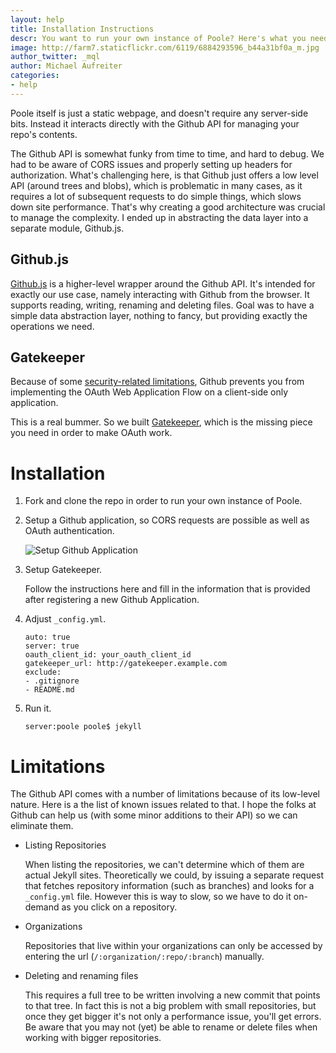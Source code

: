 ```yaml
---
layout: help
title: Installation Instructions
descr: You want to run your own instance of Poole? Here's what you need to know.
image: http://farm7.staticflickr.com/6119/6884293596_b44a31bf0a_m.jpg
author_twitter: _mql
author: Michael Aufreiter
categories:
- help
---
```



Poole itself is just a static webpage, and doesn't require any server-side bits. Instead it interacts directly with the Github API for managing your repo's contents. 

The Github API is somewhat funky from time to time, and hard to debug. We had to be aware of CORS issues and properly setting up headers for authorization. What's challenging here, is that Github just offers a low level API (around trees and blobs), which is problematic in many cases, as it requires a lot of subsequent requests to do simple things, which slows down site performance. That's why creating a good architecture was crucial to manage the complexity. I ended up in abstracting the data layer into a separate module, Github.js.


Github.js
-----------------

[Github.js](https://github.com/poole/github) is a higher-level wrapper around the Github API. It's intended for exactly our use case, namely interacting with Github from the browser. It supports reading, writing, renaming and deleting files. Goal was to have a simple data abstraction layer, nothing to fancy, but providing exactly the operations we need.


Gatekeeper
-----------------

Because of some [security-related limitations](http://blog.vjeux.com/2012/javascript/github-oauth-login-browser-side.html), Github prevents you from implementing the OAuth Web Application Flow on a client-side only application.

This is a real bummer. So we built [Gatekeeper](http://github.com/developmentseed/gatekeeper), which is the missing piece you need in order to make OAuth work.


Installation
=================

1. Fork and clone the repo in order to run your own instance of Poole.

2. Setup a Github application, so CORS requests are possible as well as OAuth authentication.

   ![Setup Github Application](http://f.cl.ly/items/011W1c0D2N1I0B3m0731/Screen%20Shot%202012-05-31%20at%203.33.15%20PM.png)

3. Setup Gatekeeper.

   Follow the instructions here and fill in the information that is provided after registering a new Github Application.

4. Adjust `_config.yml`.

       auto: true
       server: true
       oauth_client_id: your_oauth_client_id
       gatekeeper_url: http://gatekeeper.example.com
       exclude:
       - .gitignore
       - README.md

5. Run it.
   
       server:poole poole$ jekyll
   

Limitations
=================

The Github API comes with a number of limitations because of its low-level nature. Here is a the list of known issues related to that. I hope the folks at Github can help us (with some minor additions to their API) so we can eliminate them.

- Listing Repositories
  
  When listing the repositories, we can't determine which of them are actual Jekyll sites. Theoretically we could, by issuing a separate request that fetches repository information (such as branches) and looks for a `_config.yml` file. However this is way to slow, so we have to do it on-demand as you click on a repository.

- Organizations
  
  Repositories that live within your organizations can only be accessed by entering the url (`/:organization/:repo/:branch`) manually.

- Deleting and renaming files
  
  This requires a full tree to be written involving a new commit that points to that tree. In fact this is not a big problem with small repositories, but once they get bigger it's not only a performance issue, you'll get errors. Be aware that you may not (yet) be able to rename or delete files when working with bigger repositories.